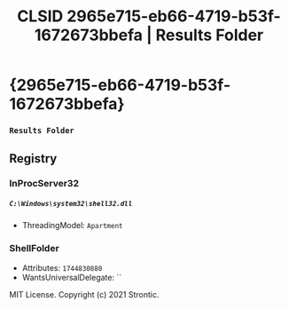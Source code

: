 ﻿---
title: "CLSID 2965e715-eb66-4719-b53f-1672673bbefa | Results Folder"
excerpt: What is COM-Object CLSID 2965e715-eb66-4719-b53f-1672673bbefa?
---

# {2965e715-eb66-4719-b53f-1672673bbefa}

### `Results Folder`

## Registry


### InProcServer32

##### `C:\Windows\system32\shell32.dll`
* ThreadingModel: `Apartment`

### ShellFolder

* Attributes: `1744830880`
* WantsUniversalDelegate: ``

MIT License. Copyright (c) 2021 Strontic.


